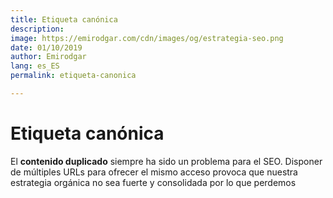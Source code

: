 ```yaml
---
title: Etiqueta canónica
description: 
image: https://emirodgar.com/cdn/images/og/estrategia-seo.png
date: 01/10/2019
author: Emirodgar
lang: es_ES
permalink: etiqueta-canonica

--- 
```


# Etiqueta canónica

El **contenido duplicado** siempre ha sido un problema para el SEO. Disponer de múltiples URLs para ofrecer el mismo acceso provoca que nuestra estrategia orgánica no sea fuerte y consolidada por lo que perdemos 
<!--stackedit_data:
eyJoaXN0b3J5IjpbMTg5NTc4MDEzNiwyODEzMDI2NzBdfQ==
-->